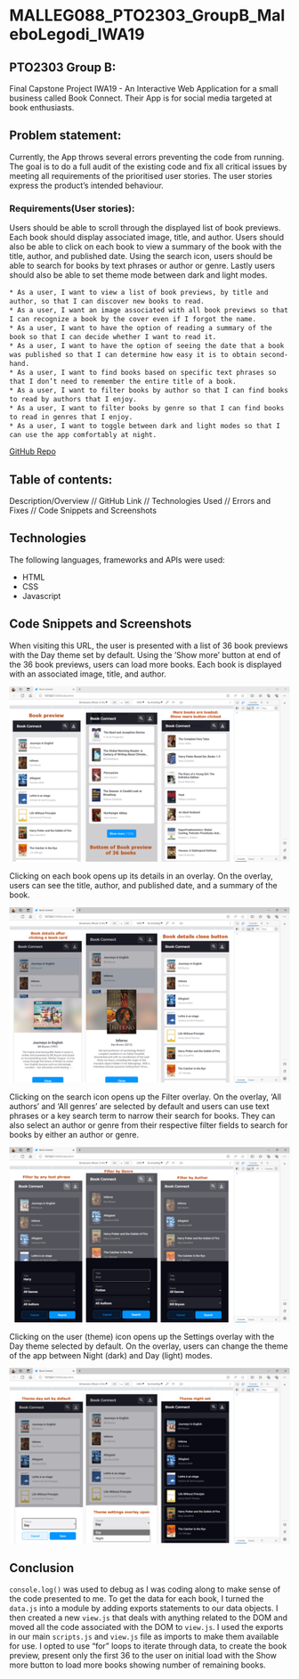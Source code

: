 # MALLEG088_PTO2303_GroupB_MaleboLegodi_IWA19

## PTO2303 Group B:
Final Capstone Project IWA19 - An Interactive Web Application for a small business called Book Connect. Their App is for social media targeted at book enthusiasts.

## Problem statement:
Currently, the App throws several errors preventing the code from running. The goal is to do a full audit of the existing code and fix all critical issues by meeting all requirements of the prioritised user stories. The user stories express the product’s intended behaviour.

### Requirements(User stories):
Users should be able to scroll through the displayed list of book previews. Each book should display associated image, title, and author. Users should also be able to click on each book to view a summary of the book with the title, author, and published date. Using the search icon, users should be able to search for books by text phrases or author or genre. Lastly users should also be able to set theme mode between dark and light modes.

    * As a user, I want to view a list of book previews, by title and author, so that I can discover new books to read.
    * As a user, I want an image associated with all book previews so that I can recognize a book by the cover even if I forgot the name.
    * As a user, I want to have the option of reading a summary of the book so that I can decide whether I want to read it.
    * As a user, I want to have the option of seeing the date that a book was published so that I can determine how easy it is to obtain second-hand.
    * As a user, I want to find books based on specific text phrases so that I don’t need to remember the entire title of a book.
    * As a user, I want to filter books by author so that I can find books to read by authors that I enjoy.
    * As a user, I want to filter books by genre so that I can find books to read in genres that I enjoy.
    * As a user, I want to toggle between dark and light modes so that I can use the app comfortably at night.

[GitHub Repo](https://github.com/Malebo29/MALLEG088_PTO2303_GroupB_MaleboLegodi_IWA19/)

## Table of contents:
Description/Overview // GitHub Link // Technologies Used // Errors and Fixes // Code Snippets and Screenshots

## Technologies
The following languages, frameworks and APIs were used:
  * HTML
  * CSS
  * Javascript

## Code Snippets and Screenshots

When visiting this URL, the user is presented with a list of 36 book previews with the Day theme set by default. Using the ’Show more’ button at end of the 36 book previews, users can load more books. Each book is displayed with an associated image, title, and author.

![alt](images/page1Screens.jpg)

Clicking on each book opens up its details in an overlay. On the overlay, users can see the title, author, and published date, and a summary of the book.

![alt](images/bookCardClicked.jpg)

Clicking on the search icon opens up the Filter overlay. On the overlay, ‘All authors’ and ‘All genres’ are selected by default and users can use text phrases or a key search term to narrow their search for books. They can also select an author or genre from their respective filter fields to search for books by either an author or genre.

![alt](images/filterOverlay.jpg)

Clicking on the user (theme) icon opens up the Settings overlay with the Day theme selected by default. On the overlay, users can change the theme of the app between Night (dark) and Day (light) modes.

![alt](images/themeOverlay.jpg)

## Conclusion

`console.log()` was used to debug as I was coding along to make sense of the code presented to me. To get the data for each book, I turned the `data.js` into a module by adding exports statements to our data objects. I then created a new `view.js` that deals with anything related to the DOM and moved all the code associated with the DOM to `view.js`. I used the exports in our main `scripts.js` and `view.js` file as imports to make them available for use. I opted to use “for” loops to iterate through data, to create the book preview, present only the first 36 to the user on initial load with the Show more button to load more books showing number of remaining books.